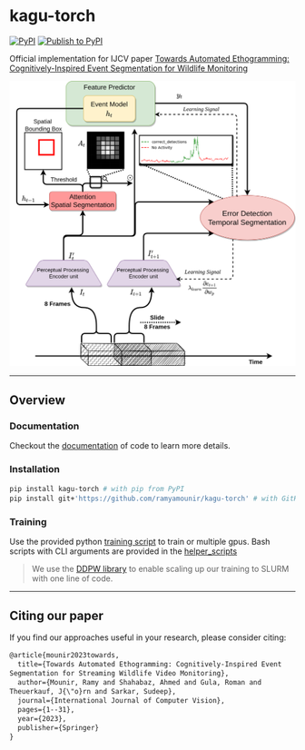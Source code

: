 # kagu-torch

[![PyPI](https://img.shields.io/pypi/v/kagu-torch)](https://pypi.org/project/kagu-torch/)
[![Publish to PyPI](https://github.com/ramyamounir/kagu-torch/actions/workflows/pypi_publish.yaml/badge.svg)](https://github.com/ramyamounir/kagu-torch/actions/workflows/pypi_publish.yaml)

Official implementation for IJCV paper [Towards Automated Ethogramming: Cognitively-Inspired Event Segmentation for Wildlife Monitoring](https://ramymounir.com/publications/AutomatedEthogramming/)

![Overview of Kagu](https://github.com/ramyamounir/kagu-torch/blob/main/assets/overview.png)


---

## Overview

### Documentation

Checkout the [documentation](https://ramymounir.com/docs/kagu/) of code to learn more details.

### Installation

```bash
pip install kagu-torch # with pip from PyPI
pip install git+'https://github.com/ramyamounir/kagu-torch' # with GitHub
```


### Training

Use the provided python [training script](https://github.com/ramyamounir/kagu-torch/blob/main/train.py) to train or multiple gpus. Bash scripts with CLI arguments are provided in the [helper_scripts](https://github.com/ramyamounir/kagu-torch/tree/main/helper_scripts)

> We use the [DDPW library](https://ddpw.projects.sujal.tv/) to enable scaling up our training to SLURM with one line of code.


---

Citing our paper
----------------
If you find our approaches useful in your research, please consider citing:
```
@article{mounir2023towards,
  title={Towards Automated Ethogramming: Cognitively-Inspired Event Segmentation for Streaming Wildlife Video Monitoring},
  author={Mounir, Ramy and Shahabaz, Ahmed and Gula, Roman and Theuerkauf, J{\"o}rn and Sarkar, Sudeep},
  journal={International Journal of Computer Vision},
  pages={1--31},
  year={2023},
  publisher={Springer}
}
```


